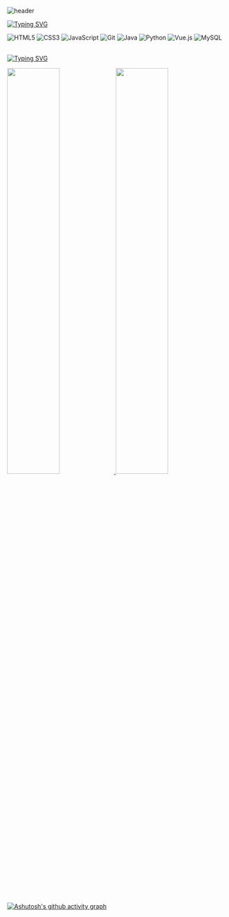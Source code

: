 ![header](https://capsule-render.vercel.app/api?text=Welcom%20%to%20%nari's%20%Github!&animation=blink&fontSize=50&type=cylinder&color=auto)


[![Typing SVG](https://readme-typing-svg.herokuapp.com/?color=000000&lines=My+Tech+Stack+📒&font=Roboto&size=24)](https://git.io/typing-svg)

![HTML5](https://img.shields.io/badge/-HTML5-F05032?style=for-the-badge&logo=html5%logoColor=ffffff)
![CSS3](https://img.shields.io/badge/-CSS3-007ACC?style=for-the-badge&logo=css3)
![JavaScript](https://img.shields.io/badge/-JavaScript-%23F7DF1C?style=for-the-badge&logo=javascript&logoColor=000000&labelColor=%23F7DF1C&color=%23FFCE5A)
![Git](https://img.shields.io/badge/-Git-F05032?style=for-the-badge&logo=git&logoColor=ffffff)
![Java](https://img.shields.io/badge/Java-007396?style=for-the-badge&logo=Java&logoColor=white)
![Python](https://img.shields.io/badge/Python-3776AB.svg?&style=for-the-badge&logo=Python&logoColor=white)
![Vue.js](https://img.shields.io/badge/vuejs-%2335495e.svg?style=for-the-badge&logo=vuedotjs&logoColor=%234FC08D)
![MySQL](https://img.shields.io/badge/mysql-4479A1?style=for-the-badge&logo=mysql&logoColor=white)
<br><br>

[![Typing SVG](https://readme-typing-svg.herokuapp.com/?color=000000&lines=My+Infomation+💬&font=Roboto&size=24)](https://git.io/typing-svg)

<a href="s">
  <img src="https://github-readme-stats.vercel.app/api/top-langs/?username=kimnari1073&layout=compact&theme=tokyonight" width=49% />
</a>
<a href="s">
  <img src="https://github-readme-stats.vercel.app/api?username=kimnari1073&theme=tokyonight&show_icons=true" width=49% />
</a>

[![Ashutosh's github activity graph](https://github-readme-activity-graph.vercel.app/graph?username=kimnari1073&theme=tokyo-night)](https://github.com/ashutosh00710/github-readme-activity-graph)




<!--
**kimnari1073/kimnari1073** is a ✨ _special_ ✨ repository because its `README.md` (this file) appears on your GitHub profile.

Here are some ideas to get you started:

- 🔭 I’m currently working on ...
- 🌱 I’m currently learning ...
- 👯 I’m looking to collaborate on ...
- 🤔 I’m looking for help with ...
- 💬 Ask me about ...
- 📫 How to reach me: ...
- 😄 Pronouns: ...
- ⚡ Fun fact: ...
-->
